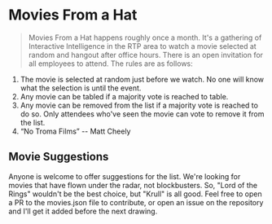 # Movies From a Hat

> Movies From a Hat happens roughly once a month.  It's a gathering of Interactive Intelligence in the RTP area to watch a movie selected at random and hangout after office hours. There is an open invitation for all employees to attend. The rules are as follows: 

1. The movie is selected at random just before we watch. No one will know what the selection is until the event.
2. Any movie can be tabled if a majority vote is reached to table.
3. Any movie can be removed from the list if a majority vote is reached to do so.  Only attendees who've seen the movie can vote to remove it from the list.
4. &ldquo;No Troma Films&rdquo; -- Matt Cheely

## Movie Suggestions

Anyone is welcome to offer suggestions for the list.  We're looking for movies that have flown under the radar, not blockbusters. So, "Lord of the Rings" wouldn't be the best choice, but "Krull" is all good. Feel free to open a PR to the movies.json file to contribute, or open an issue on the repository and I'll get it added before the next drawing.
